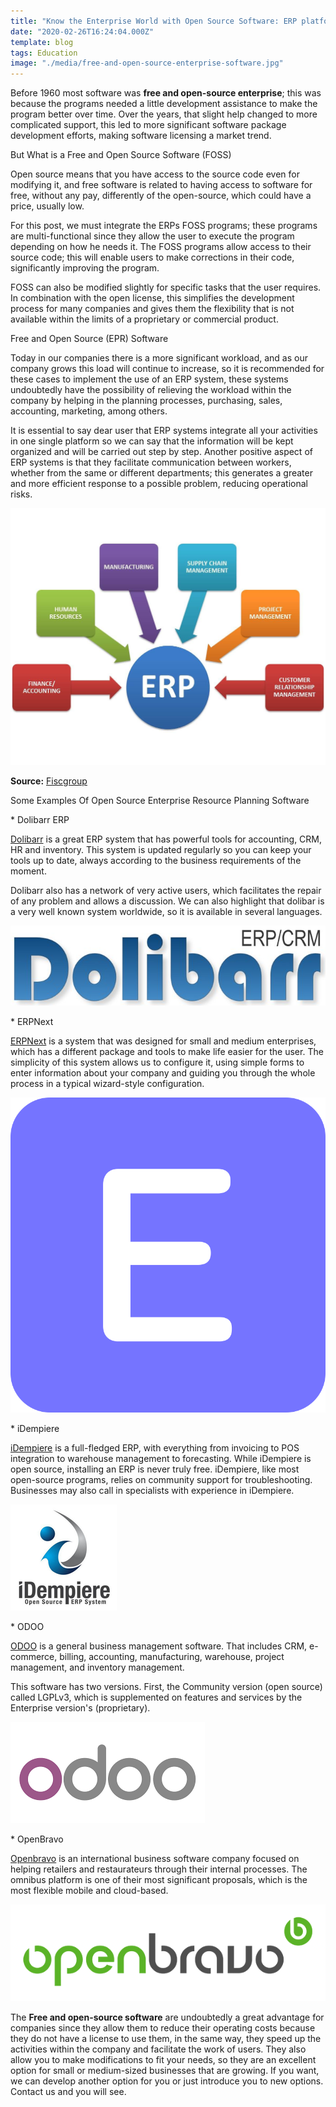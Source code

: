 ```yaml
---
title: "Know the Enterprise World with Open Source Software: ERP platforms"
date: "2020-02-26T16:24:04.000Z"
template: blog
tags: Education
image: "./media/free-and-open-source-enterprise-software.jpg"
---
```


Before 1960 most software was **free and open-source enterprise**; this was because the programs needed a little development assistance to make the program better over time. Over the years, that slight help changed to more complicated support, this led to more significant software package development efforts, making software licensing a market trend. 


<title-2>But What is a Free and Open Source Software (FOSS)</title-2>

Open source means that you have access to the source code even for modifying it, and free software is related to having access to software for free, without any pay, differently of the open-source, which could have a price, usually low. 

For this post, we must integrate the ERPs FOSS programs; these programs are multi-functional since they allow the user to execute the program depending on how he needs it. The FOSS programs allow access to their source code; this will enable users to make corrections in their code, significantly improving the program. 

FOSS can also be modified slightly for specific tasks that the user requires. In combination with the open license, this simplifies the development process for many companies and gives them the flexibility that is not available within the limits of a proprietary or commercial product.

<title-2>Free and Open Source (EPR) Software</title-2>

Today in our companies there is a more significant workload, and as our company grows this load will continue to increase, so it is recommended for these cases to implement the use of an ERP system, these systems undoubtedly have the possibility of relieving the workload within the company by helping in the planning processes, purchasing, sales, accounting, marketing, among others. 

It is essential to say dear user that ERP systems integrate all your activities in one single platform so we can say that the information will be kept organized and will be carried out step by step. Another positive aspect of ERP systems is that they facilitate communication between workers, whether from the same or different departments; this generates a greater and more efficient response to a possible problem, reducing operational risks.    


[![erp-software](./media/ERP-software.jpg)](#)

**Source:** [Fiscgroup](http://fiscgroup.com/enterprise-resource-planning/)

<title-2>Some Examples Of  Open Source Enterprise Resource Planning Software</title-2>

<title-3>* Dolibarr ERP</title-3>

[Dolibarr](https://www.dolibarr.org/) is a great ERP system that has powerful tools for accounting, CRM, HR and inventory. This system is updated regularly so you can keep your tools up to date, always according to the business requirements of the moment. 
 
Dolibarr also has a network of very active users, which facilitates the repair of any problem and allows a discussion. We can also highlight that dolibar is a very well known system worldwide, so it is available in several languages.   

[![dolibarr-erp-software](./media/dolibarr-erp-software.jpg)](#)

<title-3>* ERPNext</title-3>

[ERPNext](https://erpnext.com/) is a system that was designed for small and medium enterprises, which has a different package and tools to make life easier for the user. The simplicity of this system allows us to configure it, using simple forms to enter information about your company and guiding you through the whole process in a typical wizard-style configuration.

[![erp-next](./media/erp-next.png)](#)

<title-3>* iDempiere</title-3>

[iDempiere](https://www.idempiere.org/) is a full-fledged ERP, with everything from invoicing to POS integration to warehouse management to forecasting. While iDempiere is open source, installing an ERP is never truly free.  iDempiere, like most open-source programs, relies on community support for troubleshooting. Businesses may also call in specialists with experience in iDempiere.

[![idempiere-erp-software](./media/idempiere-erp-software.png)](#)

<title-3>* ODOO</title-3>

[ODOO](https://www.odoo.com/) is a general business management software. That includes CRM, e-commerce, billing, accounting, manufacturing, warehouse, project management, and inventory management. 

This software has two versions. First, the Community version (open source) called LGPLv3, which is supplemented on features and services by the Enterprise version's (proprietary).

[![ODOO](./media/odoo-erp.png)](#)

<title-3>* OpenBravo</title-3>

[Openbravo](https://www.openbravo.com/) is an international business software company focused on helping retailers and restaurateurs through their internal processes.  The omnibus platform is one of their most significant proposals, which is the most flexible mobile and cloud-based.  

[![Open-bravo](./media/open-bravo-erp.png)](#)

The **Free and open-source software** are undoubtedly a great advantage for companies since they allow them to reduce their operating costs because they do not have a license to use them, in the same way, they speed up the activities within the company and facilitate the work of users. They also allow you to make modifications to fit your needs, so they are an excellent option for small or medium-sized businesses that are growing.  If you want, we can develop another option for you or just introduce you to new options. Contact us and you will see. 
